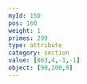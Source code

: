 ```yaml
---
myId: 150
pos: 160
weight: 1
primes: 299
type: attribute
category: section
value: [863,4,-1,-1]
object: [90,200,9]
---
```

